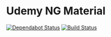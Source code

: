 # Udemy NG Material

[![Dependabot Status](https://api.dependabot.com/badges/status?host=github&repo=joma74/udemy-ng-material)](https://dependabot.com) [![Build Status](https://travis-ci.org/joma74/udemy-ng-material.svg?branch=master)](https://travis-ci.org/joma74/udemy-ng-material)
